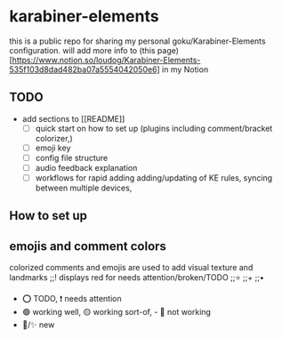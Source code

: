 # karabiner-elements
this is a public repo for sharing my personal goku/Karabiner-Elements configuration. will add more info to (this page)[https://www.notion.so/loudog/Karabiner-Elements-535f103d8dad482ba07a5554042050e6] in my Notion

## TODO
-  add sections to [[README]]
   - [ ] quick start on how to set up (plugins including comment/bracket colorizer,)
   - [ ] emoji key
   - [ ] config file structure
   - [ ] audio feedback explanation
   - [ ] workflows for rapid adding adding/updating of KE rules, syncing between multiple devices,

## How to set up

## emojis and comment colors
colorized comments and emojis are used to add visual texture and landmarks
;;! displays red for needs attention/broken/TODO
;;⭐
;;+
;;•
- ⭕ TODO, ❗ needs attention
- 🟢 working well, 🟡 working sort-of, - 🔴 not working
- 🔰/✨ new

